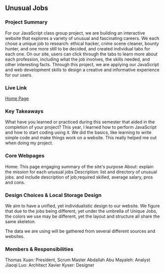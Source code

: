 ## Unusual Jobs

### Project Summary

For our JavaScript class group project, we are building an interactive website that explores a variety of unusual and fascinating careers. We each chose a unique job to research: ethical hacker, crime scene cleaner, bounty hunter, and one more still to be decided, and created individual tabs for each one. On our site, users can click through the tabs to learn more about each profession, including what the job involves, the skills needed, and other interesting facts. Through this project, we are applying our JavaScript and web development skills to design a creative and informative experience for our users.

### Live Link

[Home Page](https://{username}.github.io/{reponame}/final)

### Key Takeaways

What have you learned or practiced during this semester that aided in the completion of your project? This year, I learned how to perform JavaScript and how to start coding using it. We did the basics, like learning to write simple code and make things work on a website. This really helped me out when doing my project.

### Core Webpages

Home: This page engaging summary of the site's purpose
About: explain the mission for each unusual jobs
Description: list and directory of unusual jobs. and include description of job,required skilled, average salary, pros and cons.

### Design Choices & Local Storage Design

We aim to have a unified, yet individualistic design to our website. We figure that due to the jobs being different, yet under the umbrella of Unique Jobs, the colors we use may be different, yet the layout and structure all share the same skeleton.

The data we are using will be gathered from several different sources and websites.

### Members & Responsibilities

Thomas Xuan: President, Scrum Master
Abdallah Abu Mayaleh: Analyst
Jiaoqi Luo: Architect
Xavier Kyser: Designer
